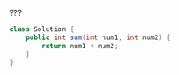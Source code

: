 
???

```java
class Solution {
    public int sum(int num1, int num2) {
        return num1 + num2;
    }
}
```